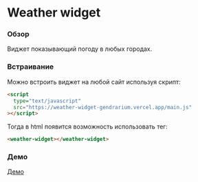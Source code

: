 # Weather widget

### Обзор

Виджет показывающий погоду в любых городах.

### Встраивание

Можно встроить виджет на любой сайт используя скрипт:

```html
<script
  type="text/javascript"
  src="https://weather-widget-gendrarium.vercel.app/main.js"
></script>
```

Тогда в html появится возможность использовать тег:
```html
<weather-widget></weather-widget>
```

### Демо

[Демо](https://weather-widget-gendrarium.vercel.app/)
